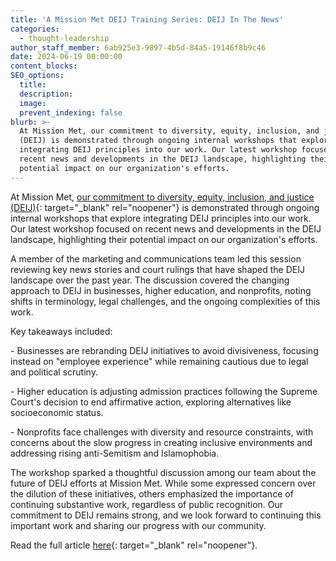 ```yaml
---
title: 'A Mission Met DEIJ Training Series: DEIJ In The News'
categories:
  - thought-leadership
author_staff_member: 6ab925e3-9897-4b5d-84a5-19146f8b9c46
date: 2024-06-19 00:00:00
content_blocks:
SEO_options:
  title:
  description:
  image:
  prevent_indexing: false
blurb: >-
  At Mission Met, our commitment to diversity, equity, inclusion, and justice
  (DEIJ) is demonstrated through ongoing internal workshops that explore
  integrating DEIJ principles into our work. Our latest workshop focused on
  recent news and developments in the DEIJ landscape, highlighting their
  potential impact on our organization's efforts.
---
```

At Mission Met, [our commitment to diversity, equity, inclusion, and justice (DEIJ)](https://www.missionmet.com/deij){: target="_blank" rel="noopener"} is demonstrated through ongoing internal workshops that explore integrating DEIJ principles into our work. Our latest workshop focused on recent news and developments in the DEIJ landscape, highlighting their potential impact on our organization's efforts.

A member of the marketing and communications team led this session reviewing key news stories and court rulings that have shaped the DEIJ landscape over the past year. The discussion covered the changing approach to DEIJ in businesses, higher education, and nonprofits, noting shifts in terminology, legal challenges, and the ongoing complexities of this work.

Key takeaways included:

\- Businesses are rebranding DEIJ initiatives to avoid divisiveness, focusing instead on "employee experience" while remaining cautious due to legal and political scrutiny.

\- Higher education is adjusting admission practices following the Supreme Court's decision to end affirmative action, exploring alternatives like socioeconomic status.

\- Nonprofits face challenges with diversity and resource constraints, with concerns about the slow progress in creating inclusive environments and addressing rising anti-Semitism and Islamophobia.

The workshop sparked a thoughtful discussion among our team about the future of DEIJ efforts at Mission Met. While some expressed concern over the dilution of these initiatives, others emphasized the importance of continuing substantive work, regardless of public recognition. Our commitment to DEIJ remains strong, and we look forward to continuing this important work and sharing our progress with our community.

Read the full article [here](https://www.missionmet.com/blog/deij-in-the-news-a-mission-met-deij-training-series){: target="_blank" rel="noopener"}.